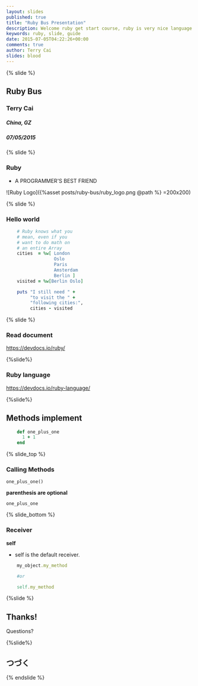 ```yaml
---
layout: slides
published: true
title: "Ruby Bus Presentation"
description: Welcome ruby get start course, ruby is very nice language as offcial website said, A PROGRAMMER'S BEST FRIEND. Well, let check it out.
keywords: ruby, slide, guide
date: 2015-07-05T04:22:26+00:00
comments: true
author: Terry Cai
slides: blood
---
```


{% slide %}

## Ruby Bus

### Terry Cai

##### China, GZ
##### 07/05/2015
{% slide %}

### Ruby

* A PROGRAMMER'S BEST FRIEND

![Ruby Logo]({%asset posts/ruby-bus/ruby_logo.png @path %} =200x200)

{% slide %}

### Hello world


```ruby
	# Ruby knows what you
	# mean, even if you
	# want to do math on
	# an entire Array
	cities  = %w[ London
	              Oslo
	              Paris
	              Amsterdam
	              Berlin ]
	visited = %w[Berlin Oslo]

	puts "I still need " +
	     "to visit the " +
	     "following cities:",
	     cities - visited
```

{% slide %}

### Read document

https://devdocs.io/ruby/




{%slide%}
### Ruby language

https://devdocs.io/ruby-language/

{%slide%}

## Methods implement

```ruby
	def one_plus_one
	  1 + 1
	end
```
{% slide_top %}

### Calling Methods

	one_plus_one()

**parenthesis are optional**
	
	one_plus_one

{% slide_bottom %}
### Receiver

**self**
- self is the default receiver.

```ruby
	my_object.my_method

	#or

	self.my_method
```
{%slide %}

## Thanks!
Questions?

{%slide%}
## つづく
{% endslide %}

